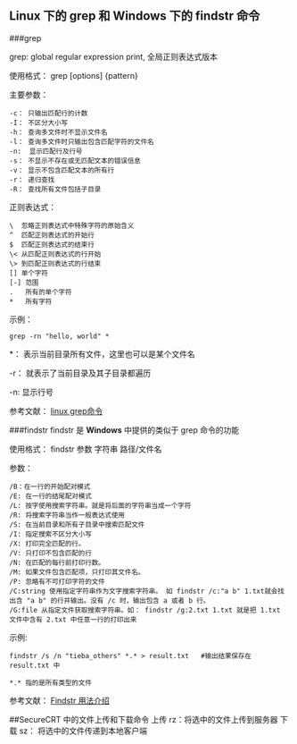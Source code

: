
## Linux 下的 grep 和 Windows 下的 findstr 命令

###grep

grep: global regular expression print, 全局正则表达式版本

使用格式： grep [options] {pattern}

主要参数：

```
-c： 只输出匹配行的计数
-I： 不区分大小写
-h： 查询多文件时不显示文件名
-l： 查询多文件时只输出包含匹配字符的文件名
-n:  显示匹配行及行号
-s： 不显示不存在或无匹配文本的错误信息
-v： 显示不包含匹配文本的所有行
-r： 递归查找
-R： 查找所有文件包括子目录
```

正则表达式：

```
\  忽略正则表达式中特殊字符的原始含义
^  匹配正则表达式的开始行
$  匹配正则表达式的结束行
\< 从匹配正则表达式的行开始
\> 到匹配正则表达式的行结束
[] 单个字符
[-] 范围
.   所有的单个字符
*   所有字符
```

示例： 

```
grep -rn "hello, world" *
```

*： 表示当前目录所有文件，这里也可以是某个文件名

-r： 就表示了当前目录及其子目录都遍历

-n:  显示行号


参考文献： [linux grep命令](http://www.cnblogs.com/end/archive/2012/02/21/2360965.html)

###findstr
findstr 是 **Windows** 中提供的类似于 grep 命令的功能

使用格式： findstr 参数 字符串 路径/文件名

参数：

```
/B：在一行的开始配对模式
/E: 在一行的结尾配对模式
/L: 按字使用搜索字符串。就是将后面的字符串当成一个字符
/R: 将搜索字符串当作一般表达式使用
/S: 在当前目录和所有子目录中搜索匹配文件
/I: 指定搜索不区分大小写
/X: 打印完全匹配的行。
/V: 只打印不包含匹配的行
/N: 在匹配的每行前打印行数。
/M: 如果文件包含匹配项，只打印其文件名。
/P: 忽略有不可打印字符的文件
/C:string 使用指定字符串作为文字搜索字符串。 如 findstr /c:"a b" 1.txt就会找出含 "a b" 的行并输出。没有 /c 时，输出包含 a 或者 b 行。
/G:file 从指定文件获取搜索字符串。如： findstr /g:2.txt 1.txt 就是把 1.txt 文件中含有 2.txt 中任意一行的打印出来
```

示例: 
```
findstr /s /n "tieba_others" *.* > result.txt   #输出结果保存在 result.txt 中 
```

`*.* 指的是所有类型的文件`

参考文献： [Findstr 用法介绍](http://www.cnblogs.com/doit8791/archive/2012/05/21/2511080.html)


##SecureCRT 中的文件上传和下载命令
上传 rz：将选中的文件上传到服务器
下载 sz： 将选中的文件传递到本地客户端


